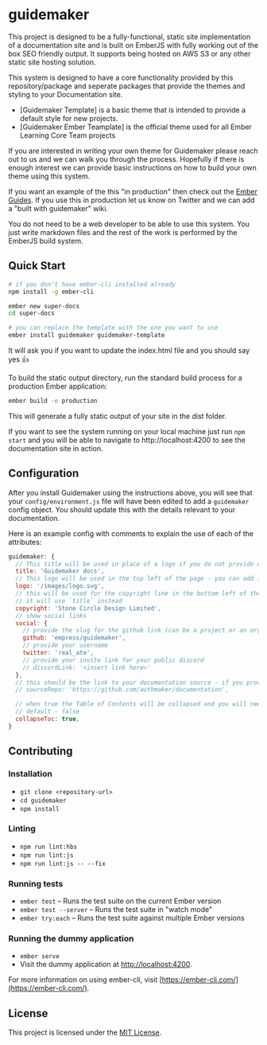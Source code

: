 guidemaker
==============================================================================

This project is designed to be a fully-functional, static site implementation of a documentation site and is built on EmberJS with fully working out of the box SEO friendly output. It supports being hosted on AWS S3 or any other static site hosting solution.

This system is designed to have a core functionality provided by this repository/package and seperate packages that provide the themes and styling to your Documentation site.

- [Guidemaker Template] is a basic theme that is intended to provide a default style for new projects.
- [Guidemaker Ember Teamplate] is the official theme used for all Ember Learning Core Team projects

If you are interested in writing your own theme for Guidemaker please reach out to us and we can walk you through the process. Hopefully if there is enough interest we can provide basic instructions on how to build your own theme using this system.

If you want an example of the this "in production" then check out the [Ember Guides](https://guides.emberjs.com). If you use this in production let us know on Twitter and we can add a "built with guidemaker" wiki.

You do not need to be a web developer to be able to use this system. You just write markdown files and the rest of the work is performed by the EmberJS build system.

Quick Start
------------------------------------------------------------------------------

```sh
# if you don't have ember-cli installed already
npm install -g ember-cli

ember new super-docs
cd super-docs

# you can replace the template with the one you want to use
ember install guidemaker guidemaker-template
```

It will ask you if you want to update the index.html file and you should say yes 👍

To build the static output directory, run the standard build process for a production Ember application:

```sh
ember build -e production
```

This will generate a fully static output of your site in the dist folder.

If you want to see the system running on your local machine just run `npm start` and you will be able to navigate to http://localhost:4200 to see the documentation site in action.

Configuration
------------------------------------------------------------------------------

After you install Guidemaker using the instructions above, you will see that your `config/environment.js` file will have been edited to add a `guidemaker` config object. You should update this with the details relevant to your documentation.

Here is an example config with comments to explain the use of each of the attributes:

```javascript
guidemaker: {
  // This title will be used in place of a logo if you do not provide one
  title: 'Guidemaker docs',
  // This logo will be used in the top left of the page - you can add it to your public folder
  logo: '/images/logo.svg',
  // this will be used for the copyright line in the bottom left of the page - if not provided then
  // it will use `title` instead
  copyright: 'Stone Circle Design Limited',
  // show social links
  social: {
    // provide the slug for the github link (can be a project or an org)
    github: 'empress/guidemaker',
    // provide your username
    twitter: 'real_ate',
    // provide your invite link for your public discord
    // discordLink: '<insert link here>'
  },
  // this should be the link to your documentation source - if you provide one it will add an edit button on each page
  // sourceRepo: 'https://github.com/authmaker/documentation',

  // when true the Table of Contents will be collapsed and you will need to click each header to expand
  // default - false
  collapseToc: true,
}
```


Contributing
------------------------------------------------------------------------------

### Installation

* `git clone <repository-url>`
* `cd guidemaker`
* `npm install`

### Linting

* `npm run lint:hbs`
* `npm run lint:js`
* `npm run lint:js -- --fix`

### Running tests

* `ember test` – Runs the test suite on the current Ember version
* `ember test --server` – Runs the test suite in "watch mode"
* `ember try:each` – Runs the test suite against multiple Ember versions

### Running the dummy application

* `ember serve`
* Visit the dummy application at [http://localhost:4200](http://localhost:4200).

For more information on using ember-cli, visit [https://ember-cli.com/](https://ember-cli.com/).

License
------------------------------------------------------------------------------

This project is licensed under the [MIT License](LICENSE.md).
